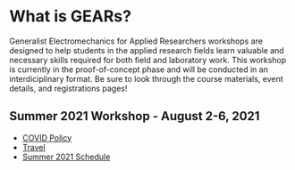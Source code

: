 # What is GEARs?
Generalist Electromechanics for Applied Researchers workshops are designed to help students
in the applied research fields learn valuable and necessary skills required for both field
and laboratory work. This workshop is currently in the proof-of-concept phase and will be
conducted in an interdiciplinary format. Be sure to look through the course materials,
event details, and registrations pages!

## Summer 2021 Workshop - August 2-6, 2021
* [COVID Policy](COVID_policy.html)
* [Travel](travel.html)
* [Summer 2021 Schedule](2021_summer_schedule.html)